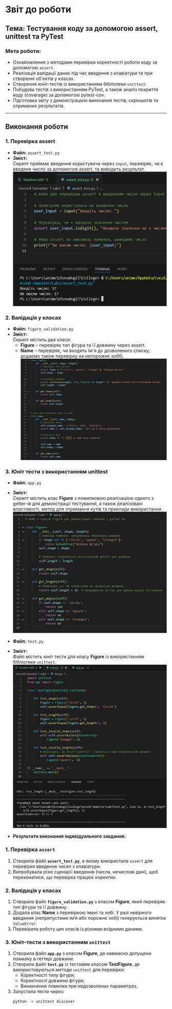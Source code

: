 # Звіт до роботи

## Тема: Тестування коду за допомогою assert, unittest та PyTest

### Мета роботи:
- Ознайомлення з методами перевірки коректності роботи коду за допомогою `assert`.
- Реалізація валідації даних під час введення з клавіатури та при створенні об'єктів у класах.
- Створення юніт-тестів із використанням бібліотеки `unittest`.
- Побудова тестів з використанням PyTest, а також аналіз покриття коду (coverage) за допомогою pytest-cov.
- Підготовка звіту з демонстрацією виконання тестів, скріншотів та отриманих результатів.

---

## Виконання роботи

### 1. Перевірка assert
- **Файл:** `assert_test.py`
- **Зміст:**  
  Скрипт приймає введення користувача через `input`, перевіряє, чи є введене число за допомогою assert, та виводить результат.  
![alt text](image.png)

### 2. Валідація у класах
- **Файл:** `figure_validation.py`
- **Зміст:**  
  Скрипт містить два класи:  
  - **Figure** – перевіряє тип фігури та її довжину через assert.  
  - **Name** – перевіряє, чи входить ім'я до дозволеного списку; додаємо також перевірку на непорожнє хоббі.  
![alt text](image-1.png)

### 3. Юніт тести з використанням unittest
- **Файл:** `app.py`
- **Зміст:**  
  Скрипт містить клас **Figure** з помилковою реалізацією одного з getter-ів для демонстрації тестування, а також реалізовані властивості, метод для отримання кутів та приклади використання.
![alt text](image-2.png)
  
- **Файл:** `test.py`
- **Зміст:**  
  Файл містить юніт тести для класу **Figure** із використанням бібліотеки `unittest`.
![alt text](image-3.png)

* **Результати виконання індивідуального завдання:**  
### 1. Перевірка `assert`
1. Створила файл **`assert_test.py`**, в якому використала `assert` для перевірки введення чисел з клавіатури.
2. Випробувала різні сценарії введення (числа, нечислові дані), щоб переконатися, що перевірка працює коректно.

### 2. Валідація у класах
1. Створила файл **`figure_validation.py`** з класом **Figure**, який перевіряє тип фігури та її довжину.
2. Додала клас **Name** з перевіркою імені та хобі. У разі невірного введення (неприпустиме ім’я або порожнє хобі) генерується виняток `ValueError`.
3. Перевірила роботу цих класів із різними вхідними даними.

### 3. Юніт-тести з використанням `unittest`
1. Створила файл **`app.py`** з класом **Figure**, де навмисно допущено помилку в геттері довжини.
2. Створила файл **`test.py`** із тестовим класом **TestFigure**, де використовуються методи `unittest` для перевірки:
   - Коректності типу фігури;
   - Коректності довжини фігури;
   - Виникнення помилки при недозволених параметрах.
3. Запустила тести через:
   ```bash
   python -m unittest discover
